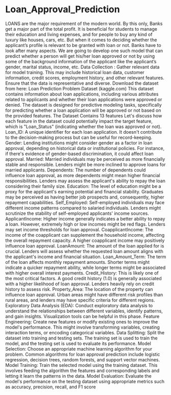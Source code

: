 # Loan_Approval_Prediction
LOANS are the major requirement of the modern world. By this only, Banks get a major part of the total profit. It is beneficial for students to manage their education and living expenses, and for people to buy any kind of luxury like houses, cars, etc. But when it comes to deciding whether the applicant’s profile is relevant to be granted with loan or not. Banks have to look after many aspects.	We are going to develop one such model that can predict whether a person will get his/her loan approved or not by using some of the background information of the applicant like the applicant’s gender, marital status, income, etc.
Data Collection : Gather relevant data for model training. This may include historical loan data, customer information, credit scores, employment history, and other relevant features. Ensure that the data is representative and diverse.
Download the dataset from here: Loan Prediction Problem Dataset (kaggle.com)
This dataset contains information about loan applications, including various attributes related to applicants and whether their loan applications were approved or denied. The dataset is designed for predictive modeling tasks, specifically for predicting whether a loan application will be approved or not based on the provided features.
The Dataset Contains 13 features
Let's discuss how each feature in the dataset could potentially impact the target feature, which is "Loan_Status" (indicating whether the loan was approved or not).
Loan_ID: A unique identifier for each loan application. It doesn't contribute to the decision-making process but can be useful for record-keeping.
Gender:
Lending institutions might consider gender as a factor in loan approval, depending on historical data or institutional policies. For instance, if there's evidence of gender-based discrimination, it could affect loan approval.
Married:
Married individuals may be perceived as more financially stable and responsible.
Lenders might be more inclined to approve loans for married applicants.
Dependents:
The number of dependents could influence loan approval, as more dependents might mean higher financial responsibilities. Lenders may assess the applicant's ability to repay the loan considering their family size.
Education:
The level of education might be a proxy for the applicant's earning potential and financial stability. Graduates may be perceived as having better job prospects and, consequently, higher repayment capabilities.
Self_Employed:
Self-employed individuals may face different income patterns compared to salaried individuals. Lenders might scrutinize the stability of self-employed applicants' income sources.
ApplicantIncome: Higher income generally indicates a better ability to repay a loan. However, extremely high or low incomes might be red flags. Lenders may set income thresholds for loan approval.
CoapplicantIncome: The income of the coapplicant can supplement the household income, affecting the overall repayment capacity. A higher coapplicant income may positively influence loan approval.
LoanAmount: The amount of the loan applied for is crucial. Lenders will assess whether the requested loan amount aligns with the applicant's income and financial situation.
Loan_Amount_Term: The term of the loan affects monthly repayment amounts. Shorter terms might indicate a quicker repayment ability, while longer terms might be associated with higher overall interest payments.
Credit_History: This is likely one of the most critical factors. A good credit history (1.0) is generally associated with a higher likelihood of loan approval. Lenders heavily rely on credit history to assess risk.
Property_Area: The location of the property can influence loan approval. Urban areas might have different risk profiles than rural areas, and lenders may have specific criteria for different regions.
Exploratory Data Analysis (EDA): Conduct exploratory data analysis to understand the relationships between different variables, identify patterns, and gain insights. Visualization tools can be helpful in this phase.
Feature Engineering: Create new features or modify existing ones to improve the model's performance. This might involve transforming variables, creating interaction terms, or encoding categorical variables.
Data Splitting: Split the dataset into training and testing sets. The training set is used to train the model, and the testing set is used to evaluate its performance.
Model Selection: Choose an appropriate machine learning algorithm for your problem. Common algorithms for loan approval prediction include logistic regression, decision trees, random forests, and support vector machines.
Model Training: Train the selected model using the training dataset. This involves feeding the algorithm the features and corresponding labels and letting it learn the patterns in the data.
Model Evaluation: Evaluate the model's performance on the testing dataset using appropriate metrics such as accuracy, precision, recall, and F1 score

